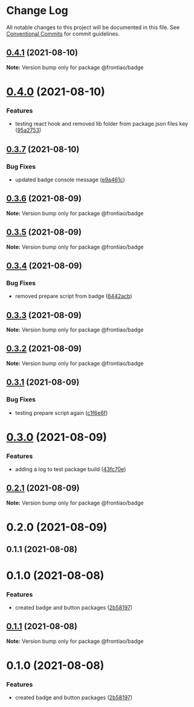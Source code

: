 # Change Log

All notable changes to this project will be documented in this file.
See [Conventional Commits](https://conventionalcommits.org) for commit guidelines.

## [0.4.1](https://github.com/mateusrdgs/frontiao-ui/compare/@frontiao/badge@0.4.0...@frontiao/badge@0.4.1) (2021-08-10)

**Note:** Version bump only for package @frontiao/badge





# [0.4.0](https://github.com/mateusrdgs/frontiao-ui/compare/@frontiao/badge@0.3.7...@frontiao/badge@0.4.0) (2021-08-10)


### Features

* testing react hook and removed lib folder from package.json files key ([95a2753](https://github.com/mateusrdgs/frontiao-ui/commit/95a27537ae3ef8f73dbe0d14ab4a56b7da2136fc))





## [0.3.7](https://github.com/mateusrdgs/frontiao-ui/compare/@frontiao/badge@0.3.6...@frontiao/badge@0.3.7) (2021-08-10)


### Bug Fixes

* updated badge console message ([e9a461c](https://github.com/mateusrdgs/frontiao-ui/commit/e9a461c980e19a534425653c488168622ce9661e))





## [0.3.6](https://github.com/mateusrdgs/frontiao-ui/compare/@frontiao/badge@0.3.5...@frontiao/badge@0.3.6) (2021-08-09)

**Note:** Version bump only for package @frontiao/badge





## [0.3.5](https://github.com/mateusrdgs/frontiao-ui/compare/@frontiao/badge@0.3.4...@frontiao/badge@0.3.5) (2021-08-09)

**Note:** Version bump only for package @frontiao/badge





## [0.3.4](https://github.com/mateusrdgs/frontiao-ui/compare/@frontiao/badge@0.3.3...@frontiao/badge@0.3.4) (2021-08-09)


### Bug Fixes

* removed prepare script from badge ([6442acb](https://github.com/mateusrdgs/frontiao-ui/commit/6442acb4c5c72fe2ef196c87517d5ade1c2f4e97))





## [0.3.3](https://github.com/mateusrdgs/frontiao-ui/compare/@frontiao/badge@0.3.2...@frontiao/badge@0.3.3) (2021-08-09)

**Note:** Version bump only for package @frontiao/badge





## [0.3.2](https://github.com/mateusrdgs/frontiao-ui/compare/@frontiao/badge@0.3.1...@frontiao/badge@0.3.2) (2021-08-09)

**Note:** Version bump only for package @frontiao/badge





## [0.3.1](https://github.com/mateusrdgs/frontiao-ui/compare/@frontiao/badge@0.3.0...@frontiao/badge@0.3.1) (2021-08-09)


### Bug Fixes

* testing prepare script again ([c1f6e6f](https://github.com/mateusrdgs/frontiao-ui/commit/c1f6e6ff3bc0ccc51e75c9c3d0daf218d4127ca2))





# [0.3.0](https://github.com/mateusrdgs/frontiao-ui/compare/@frontiao/badge@0.2.1...@frontiao/badge@0.3.0) (2021-08-09)


### Features

* adding a log to test package build ([43fc70e](https://github.com/mateusrdgs/frontiao-ui/commit/43fc70e2555d4a9014ccebc94dae86244be84d89))





## [0.2.1](https://github.com/mateusrdgs/frontiao-ui/compare/@frontiao/badge@0.2.0...@frontiao/badge@0.2.1) (2021-08-09)

**Note:** Version bump only for package @frontiao/badge





# 0.2.0 (2021-08-09)



## 0.1.1 (2021-08-08)



# 0.1.0 (2021-08-08)


### Features

* created badge and button packages ([2b58197](https://github.com/mateusrdgs/frontiao-ui/commit/2b58197815195115118bdfd660e85cc0024fc349))





## [0.1.1](https://github.com/mateusrdgs/frontiao-ui/compare/v0.1.0...v0.1.1) (2021-08-08)

**Note:** Version bump only for package @frontiao/badge





# 0.1.0 (2021-08-08)


### Features

* created badge and button packages ([2b58197](https://github.com/mateusrdgs/frontiao-ui/commit/2b58197815195115118bdfd660e85cc0024fc349))
